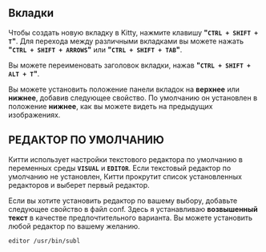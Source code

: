 
## Вкладки

Чтобы создать новую вкладку в Kitty, нажмите клавишу **"`CTRL + SHIFT + T`"**. Для перехода между различными вкладками вы можете нажать **"`CTRL + SHIFT + ARROWS`"** или **"`CTRL + SHIFT + TAB`"**.

Вы можете переименовать заголовок вкладки, нажав **"`CTRL + SHIFT + ALT + T`"**.

Вы можете установить положение панели вкладок на **верхнее** или **нижнее**, добавив следующее свойство. По умолчанию он установлен в положение **нижнее**, как вы можете видеть на предыдущих изображениях.

## РЕДАКТОР ПО УМОЛЧАНИЮ

Китти использует настройки текстового редактора по умолчанию в переменных среды **`VISUAL`** и **`EDITOR`**. Если текстовый редактор по умолчанию не установлен, Китти прокрутит список установленных редакторов и выберет первый редактор.

Если вы хотите установить редактор по вашему выбору, добавьте следующее свойство в файл conf. Здесь я устанавливаю **возвышенный текст** в качестве предпочтительного варианта. Вы можете установить любой редактор по вашему желанию.

```undefined
editor /usr/bin/subl
```